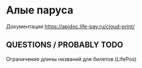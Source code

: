 # Алые паруса

Документация
https://apidoc.life-pay.ru/cloud-print/

## QUESTIONS / PROBABLY TODO

Ограничение длины названий для билетов (LifePos) 
